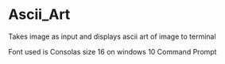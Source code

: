 # Ascii_Art
Takes image as input and displays ascii art of image to terminal 

Font used is Consolas size 16 on windows 10 Command Prompt  

